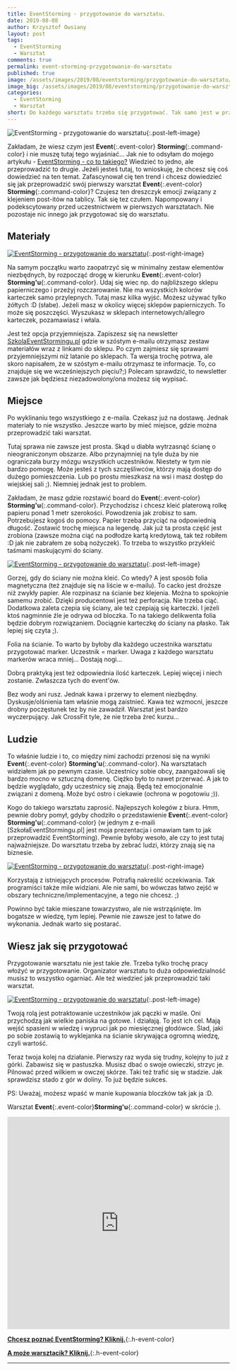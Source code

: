 ```yaml
---
title: EventStorming - przygotowanie do warsztatu.
date: 2019-08-08
author: Krzysztof Owsiany
layout: post
tags:
  - EventStorming
  - Warsztat
comments: true
permalink: event-storming-przygotowanie-do-warsztatu
published: true
image: /assets/images/2019/08/eventstorming/przygotowanie-do-warsztatu/post.png
image_big: /assets/images/2019/08/eventstorming/przygotowanie-do-warsztatu/post-big.png
categories:
  - EventStorming
  - Warsztat
short: Do każdego warsztatu trzeba się przygotować. Tak samo jest w przypadku <b class='event-color'>Event</b><b class='command-color'>Storming'u</b>. Trzeba zgromadzić materiały, miejsce oraz wartościowych uczestników. Dzisiaj troszkę na ten temat.
---
```

![EventStorming - przygotowanie do warsztatu][post-big]{:.post-left-image}

Zakładam, że wiesz czym jest **Event**{:.event-color} **Storming**{:.command-color} i nie muszę tutaj tego wyjaśniać... Jak nie to odsyłam do mojego artykułu - [EventStorming - co to takiego?]
Wiedzieć to jedno, ale przeprowadzić to drugie. Jeżeli jesteś tutaj, to wnioskuję, że chcesz się coś dowiedzieć na ten temat.
Zafascynował cię ten trend i chcesz dowiedzieć się jak przeprowadzić swój pierwszy warsztat **Event**{:.event-color} **Storming**{:.command-color}?
Czujesz ten dreszczyk emocji związany z klejeniem post-itów na tablicy. Tak się tez czułem. Napompowany i podekscytowany przed uczestnictwem w pierwszych warsztatach.
Nie pozostaje nic innego jak przygotować się do warsztatu.

## Materiały

[![EventStorming - przygotowanie do warsztatu][bloczek]][bloczek-big]{:.post-right-image}

Na samym początku warto zaopatrzyć się w minimalny zestaw elementów niezbędnych, by rozpocząć drogę w kierunku **Event**{:.event-color} **Storming'u**{:.command-color}. Udaj się wiec np. do najbliższego sklepu papierniczego i przeżyj rozczarowanie. Nie ma wszystkich kolorów karteczek samo przylepnych.
Tutaj masz kilka wyjść. Możesz używać tylko żółtych :D (słabe). Jeżeli masz w okolicy więcej sklepów papierniczych. To może się poszczęści. Wyszukasz w sklepach internetowych/allegro karteczek, pozamawiasz i włala. 

Jest też opcja przyjemniejsza. Zapiszesz się na newsletter [SzkolaEventStormingu.pl] gdzie w szóstym e-mailu otrzymasz zestaw materiałów wraz z linkami do sklepu. Po czym zajmiesz się sprawami przyjemniejszymi niż latanie po sklepach.
Ta wersja trochę potrwa, ale skoro napisałem, że w szóstym e-mailu otrzymasz te informacje. To, co znajduje się we wcześniejszych pięciu?;) Polecam sprawdzić, to newsletter zawsze jak będziesz niezadowolony/ona możesz się wypisać.

## Miejsce
Po wyklinaniu tego wszystkiego z e-maila. Czekasz już na dostawę. Jednak materiały to nie wszystko. Jeszcze warto by mieć miejsce, gdzie można przeprowadzić taki warsztat.

Tutaj sprawa nie zawsze jest prosta. Skąd u diabła wytrzasnąć ścianę o nieograniczonym obszarze. Albo przynajmniej na tyle duża by nie ograniczała burzy mózgu wszystkich uczestników.
Niestety w tym nie bardzo pomogę. Może jesteś z tych szczęśliwców, którzy mają dostęp do dużego pomieszczenia. Lub po prostu mieszkasz na wsi i masz dostęp do wiejskiej sali ;). Niemniej jednak jest to problem.

Zakładam, że masz gdzie rozstawić board do **Event**{:.event-color} **Storming'u**{:.command-color}. Przychodzisz i chcesz kleić platerową rolkę papieru ponad 1 metr szerokości. Powodzenia jak zrobisz to sam. Potrzebujesz kogoś do pomocy. Papier trzeba przyciąć na odpowiednią długość. Zostawić trochę miejsca na legendę.
Jak już ta prosta część jest zrobiona (zawsze można ciąć na podłodze kartą kredytową, tak też robiłem :D jak nie zabrałem ze sobą nożyczek). To trzeba to wszystko przykleić taśmami maskującymi do ściany.

[![EventStorming - przygotowanie do warsztatu][board]][board-big]{:.post-left-image}

Gorzej, gdy do ściany nie można kleić. Co wtedy? A jest sposób folia magnetyczna (też znajduje się na liście w e-mailu).
To cacko jest droższe niż zwykły papier. Ale rozpinasz na ścianie bez klejenia. Można to spokojnie samemu zrobić.
Dzięki producentowi jest też perforacja. Nie trzeba ciąć.
Dodatkowa zaleta czepia się ściany, ale też czepiają się karteczki. I jeżeli ktoś nagminnie źle je odrywa od bloczka. To na takiego delikwenta folia będzie dobrym rozwiązaniem. Dociągnie karteczkę do ściany na płasko. Tak lepiej się czyta ;).

Folia na ścianie. To warto by byłoby dla każdego uczestnika warsztatu przygotować marker. Uczestnik = marker. Uwaga z każdego warsztatu markerów wraca mniej... Dostają nogi...

Dobrą praktyką jest też odpowiednia ilość karteczek. Lepiej więcej i niech zostanie. Zwłaszcza tych do event'ów.

Bez wody ani rusz. Jednak kawa i przerwy to element niezbędny. Dyskusje/olśnienia tam właśnie mogą zaistnieć. Kawa tez wzmocni, jeszcze drobny poczęstunek tez by nie zawadził. Warsztat jest bardzo wyczerpujący. Jak CrossFit tyle, że nie trzeba żreć kurzu...

## Ludzie
To właśnie ludzie i to, co między nimi zachodzi przenosi się na wyniki **Event**{:.event-color} **Storming'u**{:.command-color}. Na warsztatach widziałem jak po pewnym czasie. Uczestnicy sobie obcy, zaangażowali się bardzo mocno w sztuczną domenę. Ciężko było to nawet przerwać.
A jak to będzie wyglądało, gdy uczestnicy się znają. Będą też emocjonalnie związani z domeną. Może być ostro i ciekawie (ochrona w pogotowiu ;)).

Kogo do takiego warsztatu zaprosić. Najlepszych kolegów z biura. Hmm, pewnie dobry pomył, gdyby chodziło o przedstawienie **Event**{:.event-color} **Storming'u**{:.command-color} (w jednym z e-maili [SzkołaEventStormingu.pl] jest moja prezentacja i omawiam tam to jak przeprowadzić EventStorming).
Pewnie byłoby wesoło, ale czy to jest tutaj najważniejsze. Do warsztatu trzeba by zebrać ludzi, którzy znają się na biznesie. 

[![EventStorming - przygotowanie do warsztatu][ludzie]][ludzie-big]{:.post-right-image}

Korzystają z istniejących procesów. Potrafią nakreślić oczekiwania. Tak programiści także mile widziani. Ale nie sami, bo wówczas łatwo zejść w obszary techniczne/implementacyjne, a tego nie chcesz. ;)

Powinno być takie mieszane towarzystwo, ale nie wstrząśnięte. Im bogatsze w wiedzę, tym lepiej.
Pewnie nie zawsze jest to łatwe do wykonania. Jednak warto się postarać.

## Wiesz jak się przygotować
Przygotowanie warsztatu nie jest takie złe. Trzeba tylko trochę pracy włożyć w przygotowanie. Organizator warsztatu to duża odpowiedzialność musisz to wszystko ogarniać. Ale też wiedzieć jak przeprowadzić taki warsztat.

[![EventStorming - przygotowanie do warsztatu][board2]][board2-big]{:.post-left-image}

Twoją rolą jest potraktowanie uczestników jak pączki w maśle. Oni przychodzą jak wielkie paniska na gotowe. I działają. To jest ich cel. Mają wejść spasieni w wiedzę i wypruci jak po miesięcznej głodówce. Ślad, jaki po sobie zostawią to wyklejanka na ścianie skrywająca ogromną wiedzę, czyli wartość.

Teraz twoja kolej na działanie. Pierwszy raz wyda się trudny, kolejny to już z górki.
Zabawisz się w pastuszka. Musisz dbać o swoje owieczki, strzyc je. Pilnować przed wilkiem w owczej skórze. Taki też trafić się w stadzie. Jak sprawdzisz stado z gór w doliny. To już będzie sukces.

PS: Uważaj, możesz wpaść w manie kupowania bloczków tak jak ja :D.

Warsztat **Event**{:.event-color}**Storming'u**{:.command-color} w skrócie ;).

<div width="640" height="480" style="margin-left:auto; margin-right:auto;">
<embed width="100%" height="480" src="https://www.youtube.com/embed/WqToo1Pj76M"/>
</div >

**[Chcesz poznać EventStorming? Kliknij.](https://szkolaeventstormingu.pl)**{:.h-event-color}


**[A może warsztacik? Kliknij.]({{site.url}}/szkolenia)**{:.h-event-color}

---

[post]: /assets/images/2019/08/eventstorming/przygotowanie-do-warsztatu/post.png
[post-big]: /assets/images/2019/08/eventstorming/przygotowanie-do-warsztatu/post-big.png

[bloczek]: /assets/images/2019/08/eventstorming/przygotowanie-do-warsztatu/bloczek.jpg
[bloczek-big]: /assets/images/2019/08/eventstorming/przygotowanie-do-warsztatu/bloczek-big.jpg

[board]: /assets/images/2019/08/eventstorming/przygotowanie-do-warsztatu/board.jpg
[board-big]: /assets/images/2019/08/eventstorming/przygotowanie-do-warsztatu/board-big.jpg
[board2]: /assets/images/2019/08/eventstorming/przygotowanie-do-warsztatu/board2.jpg
[board2-big]: /assets/images/2019/08/eventstorming/przygotowanie-do-warsztatu/board2-big.jpg

[ludzie]: /assets/images/2019/08/eventstorming/przygotowanie-do-warsztatu/ludzie.jpg
[ludzie-big]: /assets/images/2019/08/eventstorming/przygotowanie-do-warsztatu/ludzie-big.jpg

[EventStorming - co to takiego?]: {{site.url}}/eventstorming-co-to-takiego
[SzkolaEventStormingu.pl]: {{site.szkolaeventstormingu}}?utm_source=mrdev&utm_medium=article&utm_campaign=szkolaeventstormingu&utm_content=warsztat